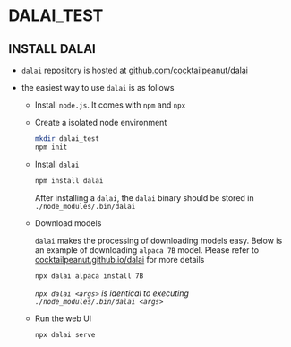 # DALAI_TEST

## INSTALL DALAI

- `dalai` repository is hosted at [github.com/cocktailpeanut/dalai](https://github.com/cocktailpeanut/dalai)

- the easiest way to use `dalai` is as follows

    - Install `node.js`. It comes with `npm` and `npx`

    - Create a isolated node environment

        ```bash
        mkdir dalai_test
        npm init
        ```

    - Install `dalai`

        ```bash
        npm install dalai
        ```
        After installing a `dalai`, the `dalai` binary should be stored in `./node_modules/.bin/dalai`
    
    - Download models

        `dalai` makes the processing of downloading models easy. Below is an example of downloading `alpaca 7B` model. Please refer to [cocktailpeanut.github.io/dalai](https://cocktailpeanut.github.io/dalai) for more details

        ```bash
        npx dalai alpaca install 7B
        ```
        *`npx dalai <args>` is identical to executing `./node_modules/.bin/dalai <args>`*

    - Run the web UI

        ```bash
        npx dalai serve
        ```